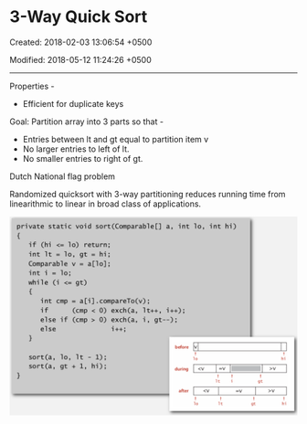 # 3-Way Quick Sort 

Created: 2018-02-03 13:06:54 +0500

Modified: 2018-05-12 11:24:26 +0500

---

Properties -
-   Efficient for duplicate keys



Goal: Partition array into 3 parts so that -
-   Entries between lt and gt equal to partition item v
-   No larger entries to left of lt.
-   No smaller entries to right of gt.

Dutch National flag problem

Randomized quicksort with 3-way partitioning reduces running time from linearithmic to linear in broad class of applications.





![private static void a, if (hi <= 10) return; int It = 10, gt = hi Comparable int 1 --- 10 while (1 int cmp = a[l] • compare To(v) ; It - 1) int if else else sort (a, sort (a, if 10, (cmp < (cmp > 0) exch(a, lt++, i + + ) ; 0) exch(a, i, gt--); +1, hi); before during after 10, 10 10 int hi) It It hi hi ](media/3-Way-Quick-Sort-image1.png)



